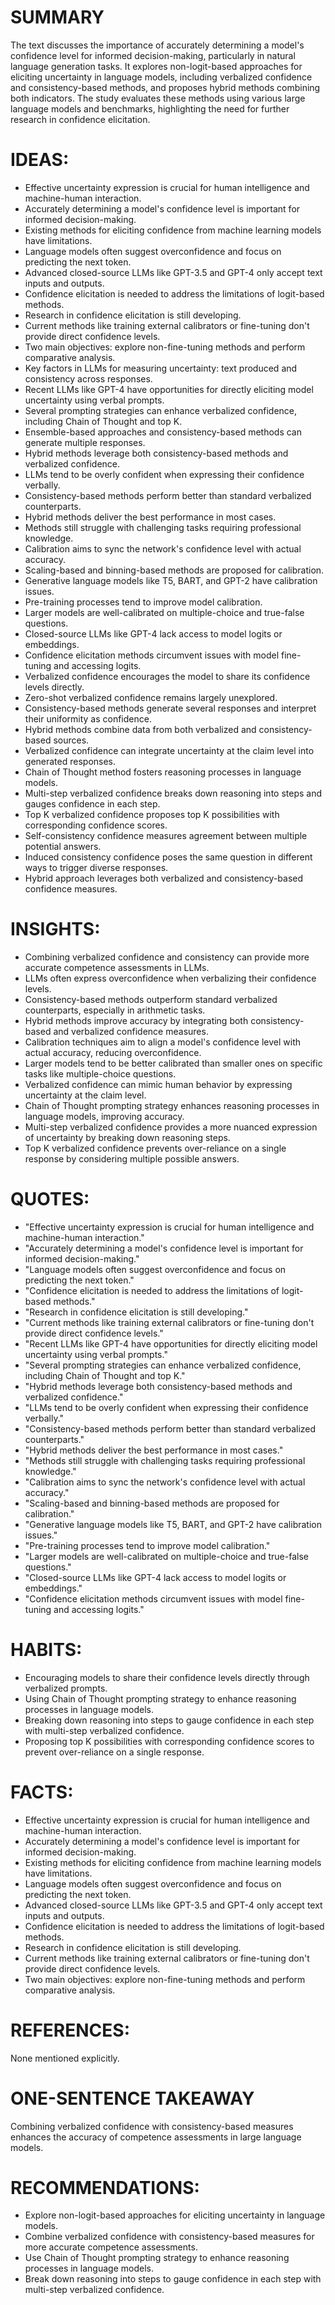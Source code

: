 # SUMMARY
The text discusses the importance of accurately determining a model's confidence level for informed decision-making, particularly in natural language generation tasks. It explores non-logit-based approaches for eliciting uncertainty in language models, including verbalized confidence and consistency-based methods, and proposes hybrid methods combining both indicators. The study evaluates these methods using various large language models and benchmarks, highlighting the need for further research in confidence elicitation.

# IDEAS:
- Effective uncertainty expression is crucial for human intelligence and machine-human interaction.
- Accurately determining a model's confidence level is important for informed decision-making.
- Existing methods for eliciting confidence from machine learning models have limitations.
- Language models often suggest overconfidence and focus on predicting the next token.
- Advanced closed-source LLMs like GPT-3.5 and GPT-4 only accept text inputs and outputs.
- Confidence elicitation is needed to address the limitations of logit-based methods.
- Research in confidence elicitation is still developing.
- Current methods like training external calibrators or fine-tuning don't provide direct confidence levels.
- Two main objectives: explore non-fine-tuning methods and perform comparative analysis.
- Key factors in LLMs for measuring uncertainty: text produced and consistency across responses.
- Recent LLMs like GPT-4 have opportunities for directly eliciting model uncertainty using verbal prompts.
- Several prompting strategies can enhance verbalized confidence, including Chain of Thought and top K.
- Ensemble-based approaches and consistency-based methods can generate multiple responses.
- Hybrid methods leverage both consistency-based methods and verbalized confidence.
- LLMs tend to be overly confident when expressing their confidence verbally.
- Consistency-based methods perform better than standard verbalized counterparts.
- Hybrid methods deliver the best performance in most cases.
- Methods still struggle with challenging tasks requiring professional knowledge.
- Calibration aims to sync the network's confidence level with actual accuracy.
- Scaling-based and binning-based methods are proposed for calibration.
- Generative language models like T5, BART, and GPT-2 have calibration issues.
- Pre-training processes tend to improve model calibration.
- Larger models are well-calibrated on multiple-choice and true-false questions.
- Closed-source LLMs like GPT-4 lack access to model logits or embeddings.
- Confidence elicitation methods circumvent issues with model fine-tuning and accessing logits.
- Verbalized confidence encourages the model to share its confidence levels directly.
- Zero-shot verbalized confidence remains largely unexplored.
- Consistency-based methods generate several responses and interpret their uniformity as confidence.
- Hybrid methods combine data from both verbalized and consistency-based sources.
- Verbalized confidence can integrate uncertainty at the claim level into generated responses.
- Chain of Thought method fosters reasoning processes in language models.
- Multi-step verbalized confidence breaks down reasoning into steps and gauges confidence in each step.
- Top K verbalized confidence proposes top K possibilities with corresponding confidence scores.
- Self-consistency confidence measures agreement between multiple potential answers.
- Induced consistency confidence poses the same question in different ways to trigger diverse responses.
- Hybrid approach leverages both verbalized and consistency-based confidence measures.

# INSIGHTS:
- Combining verbalized confidence and consistency can provide more accurate competence assessments in LLMs.
- LLMs often express overconfidence when verbalizing their confidence levels.
- Consistency-based methods outperform standard verbalized counterparts, especially in arithmetic tasks.
- Hybrid methods improve accuracy by integrating both consistency-based and verbalized confidence measures.
- Calibration techniques aim to align a model's confidence level with actual accuracy, reducing overconfidence.
- Larger models tend to be better calibrated than smaller ones on specific tasks like multiple-choice questions.
- Verbalized confidence can mimic human behavior by expressing uncertainty at the claim level.
- Chain of Thought prompting strategy enhances reasoning processes in language models, improving accuracy.
- Multi-step verbalized confidence provides a more nuanced expression of uncertainty by breaking down reasoning steps.
- Top K verbalized confidence prevents over-reliance on a single response by considering multiple possible answers.

# QUOTES:
- "Effective uncertainty expression is crucial for human intelligence and machine-human interaction."
- "Accurately determining a model's confidence level is important for informed decision-making."
- "Language models often suggest overconfidence and focus on predicting the next token."
- "Confidence elicitation is needed to address the limitations of logit-based methods."
- "Research in confidence elicitation is still developing."
- "Current methods like training external calibrators or fine-tuning don't provide direct confidence levels."
- "Recent LLMs like GPT-4 have opportunities for directly eliciting model uncertainty using verbal prompts."
- "Several prompting strategies can enhance verbalized confidence, including Chain of Thought and top K."
- "Hybrid methods leverage both consistency-based methods and verbalized confidence."
- "LLMs tend to be overly confident when expressing their confidence verbally."
- "Consistency-based methods perform better than standard verbalized counterparts."
- "Hybrid methods deliver the best performance in most cases."
- "Methods still struggle with challenging tasks requiring professional knowledge."
- "Calibration aims to sync the network's confidence level with actual accuracy."
- "Scaling-based and binning-based methods are proposed for calibration."
- "Generative language models like T5, BART, and GPT-2 have calibration issues."
- "Pre-training processes tend to improve model calibration."
- "Larger models are well-calibrated on multiple-choice and true-false questions."
- "Closed-source LLMs like GPT-4 lack access to model logits or embeddings."
- "Confidence elicitation methods circumvent issues with model fine-tuning and accessing logits."

# HABITS:
- Encouraging models to share their confidence levels directly through verbalized prompts.
- Using Chain of Thought prompting strategy to enhance reasoning processes in language models.
- Breaking down reasoning into steps to gauge confidence in each step with multi-step verbalized confidence.
- Proposing top K possibilities with corresponding confidence scores to prevent over-reliance on a single response.

# FACTS:
- Effective uncertainty expression is crucial for human intelligence and machine-human interaction.
- Accurately determining a model's confidence level is important for informed decision-making.
- Existing methods for eliciting confidence from machine learning models have limitations.
- Language models often suggest overconfidence and focus on predicting the next token.
- Advanced closed-source LLMs like GPT-3.5 and GPT-4 only accept text inputs and outputs.
- Confidence elicitation is needed to address the limitations of logit-based methods.
- Research in confidence elicitation is still developing.
- Current methods like training external calibrators or fine-tuning don't provide direct confidence levels.
- Two main objectives: explore non-fine-tuning methods and perform comparative analysis.

# REFERENCES:
None mentioned explicitly.

# ONE-SENTENCE TAKEAWAY
Combining verbalized confidence with consistency-based measures enhances the accuracy of competence assessments in large language models.

# RECOMMENDATIONS:
- Explore non-logit-based approaches for eliciting uncertainty in language models.
- Combine verbalized confidence with consistency-based measures for more accurate competence assessments.
- Use Chain of Thought prompting strategy to enhance reasoning processes in language models.
- Break down reasoning into steps to gauge confidence in each step with multi-step verbalized confidence.
